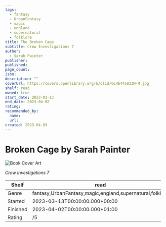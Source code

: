 ```yaml
---
tags:
  - fantasy
  - UrbanFantasy
  - magic
  - england
  - supernatural
  - folklore
title: The Broken Cage
subtitle: Crow Investigations 7
author:
  - Sarah Painter
publisher:
published:
page_count:
isbn:
description: ""
coverUrl: https://covers.openlibrary.org/b/olid/OL46445833M-M.jpg
shelf: read
owned: true
start_date: 2023-03-13
end_date: 2023-04-02
rating:
recommended_by:
  name:
  url:
created: 2023-04-03
---
```


# Broken Cage by Sarah Painter

![Book Cover Art](https://covers.openlibrary.org/b/olid/OL46445833M-M.jpg)

_Crow Investigations 7_

| Shelf | read |
| --- | --- |
| Genre | fantasy,UrbanFantasy,magic,england,supernatural,folklore |
| Started | 2023-03-13T00:00:00.000+00:00 |
| Finished | 2023-04-02T00:00:00.000+01:00 |
| Rating | /5 |
